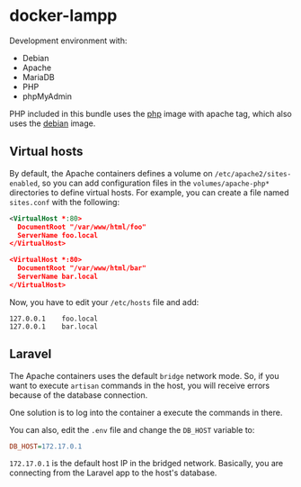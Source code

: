 # docker-lampp

Development environment with:

* Debian
* Apache
* MariaDB
* PHP
* phpMyAdmin

PHP included in this bundle uses the [php](https://hub.docker.com/_/php/) image with apache tag,
which also uses the [debian](https://hub.docker.com/_/debian) image.

## Virtual hosts

By default, the Apache containers defines a volume on `/etc/apache2/sites-enabled`, so you can add
configuration files in the `volumes/apache-php*` directories to define virtual hosts. For example,
you can create a file named `sites.conf` with the following:

```xml
<VirtualHost *:80>
  DocumentRoot "/var/www/html/foo"
  ServerName foo.local
</VirtualHost>

<VirtualHost *:80>
  DocumentRoot "/var/www/html/bar"
  ServerName bar.local
</VirtualHost>
```

Now, you have to edit your `/etc/hosts` file and add:

```
127.0.0.1    foo.local
127.0.0.1    bar.local
```

## Laravel

The Apache containers uses the default `bridge` network mode. So, if you want to execute `artisan`
commands in the host, you will receive errors because of the database connection.

One solution is to log into the container a execute the commands in there.

You can also, edit the `.env` file and change the `DB_HOST` variable to:

```ini
DB_HOST=172.17.0.1
```

`172.17.0.1` is the default host IP in the bridged network. Basically, you are connecting from the
Laravel app to the host's database.
